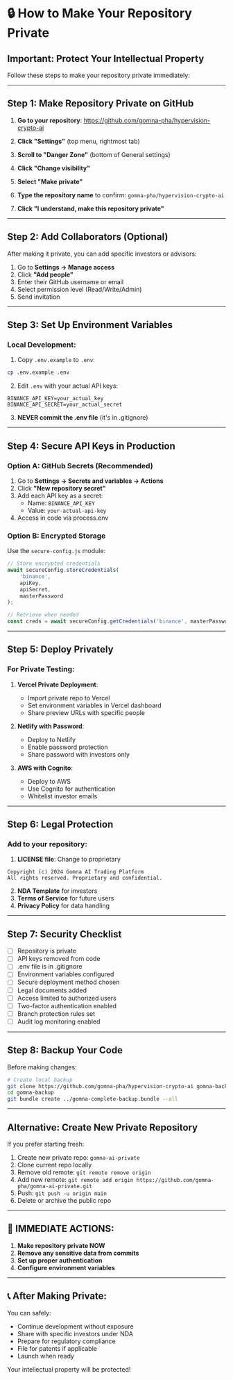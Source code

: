 # 🔒 How to Make Your Repository Private

## Important: Protect Your Intellectual Property

Follow these steps to make your repository private immediately:

---

## Step 1: Make Repository Private on GitHub

1. **Go to your repository**: https://github.com/gomna-pha/hypervision-crypto-ai

2. **Click "Settings"** (top menu, rightmost tab)

3. **Scroll to "Danger Zone"** (bottom of General settings)

4. **Click "Change visibility"**

5. **Select "Make private"**

6. **Type the repository name** to confirm: `gomna-pha/hypervision-crypto-ai`

7. **Click "I understand, make this repository private"**

---

## Step 2: Add Collaborators (Optional)

After making it private, you can add specific investors or advisors:

1. Go to **Settings → Manage access**
2. Click **"Add people"**
3. Enter their GitHub username or email
4. Select permission level (Read/Write/Admin)
5. Send invitation

---

## Step 3: Set Up Environment Variables

### Local Development:
1. Copy `.env.example` to `.env`:
```bash
cp .env.example .env
```

2. Edit `.env` with your actual API keys:
```
BINANCE_API_KEY=your_actual_key
BINANCE_API_SECRET=your_actual_secret
```

3. **NEVER commit the .env file** (it's in .gitignore)

---

## Step 4: Secure API Keys in Production

### Option A: GitHub Secrets (Recommended)
1. Go to **Settings → Secrets and variables → Actions**
2. Click **"New repository secret"**
3. Add each API key as a secret:
   - Name: `BINANCE_API_KEY`
   - Value: `your-actual-api-key`
4. Access in code via process.env

### Option B: Encrypted Storage
Use the `secure-config.js` module:
```javascript
// Store encrypted credentials
await secureConfig.storeCredentials(
    'binance',
    apiKey,
    apiSecret,
    masterPassword
);

// Retrieve when needed
const creds = await secureConfig.getCredentials('binance', masterPassword);
```

---

## Step 5: Deploy Privately

### For Private Testing:
1. **Vercel Private Deployment**:
   - Import private repo to Vercel
   - Set environment variables in Vercel dashboard
   - Share preview URLs with specific people

2. **Netlify with Password**:
   - Deploy to Netlify
   - Enable password protection
   - Share password with investors only

3. **AWS with Cognito**:
   - Deploy to AWS
   - Use Cognito for authentication
   - Whitelist investor emails

---

## Step 6: Legal Protection

### Add to your repository:

1. **LICENSE file**: Change to proprietary
```
Copyright (c) 2024 Gomna AI Trading Platform
All rights reserved. Proprietary and confidential.
```

2. **NDA Template** for investors
3. **Terms of Service** for future users
4. **Privacy Policy** for data handling

---

## Step 7: Security Checklist

- [ ] Repository is private
- [ ] API keys removed from code
- [ ] .env file is in .gitignore
- [ ] Environment variables configured
- [ ] Secure deployment method chosen
- [ ] Legal documents added
- [ ] Access limited to authorized users
- [ ] Two-factor authentication enabled
- [ ] Branch protection rules set
- [ ] Audit log monitoring enabled

---

## Step 8: Backup Your Code

Before making changes:
```bash
# Create local backup
git clone https://github.com/gomna-pha/hypervision-crypto-ai gomna-backup
cd gomna-backup
git bundle create ../gomna-complete-backup.bundle --all
```

---

## Alternative: Create New Private Repository

If you prefer starting fresh:

1. Create new private repo: `gomna-ai-private`
2. Clone current repo locally
3. Remove old remote: `git remote remove origin`
4. Add new remote: `git remote add origin https://github.com/gomna-pha/gomna-ai-private.git`
5. Push: `git push -u origin main`
6. Delete or archive the public repo

---

## 🚨 IMMEDIATE ACTIONS:

1. **Make repository private NOW**
2. **Remove any sensitive data from commits**
3. **Set up proper authentication**
4. **Configure environment variables**

---

## 📞 After Making Private:

You can safely:
- Continue development without exposure
- Share with specific investors under NDA
- Prepare for regulatory compliance
- File for patents if applicable
- Launch when ready

Your intellectual property will be protected!